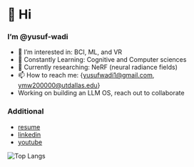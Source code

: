 # 👋 Hi

### I’m @yusuf-wadi

- 👀 I’m interested in: BCI, ML, and VR
- 🌱 Constantly Learning: Cognitive and Computer sciences
- 🥼 Currently researching: NeRF (neural radiance fields)
- 📫 How to reach me: {yusufwadi1@gmail.com, ymw200000@utdallas.edu}
- Working on building an LLM OS, reach out to collaborate

### Additional
- [resume](https://github.com/yusuf-wadi/yusuf-wadi/blob/main/vXYusufWadi_updated_resume.pdf)
- [linkedin](https://www.linkedin.com/in/yusuf-wadi/)
- [youtube](https://www.youtube.com/channel/UCAuh281iFil8t1jYVkcRUTg)

![Top Langs](https://github-readme-stats.vercel.app/api/top-langs/?username=yusuf-wadi&size_weight=0.5&count_weight=0.5)

<!---
waedi-wave/waedi-wave is a ✨ special ✨ repository because its `README.md` (this file) appears on your GitHub profile.
You can click the Preview link to take a look at your changes.
--->
